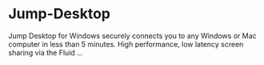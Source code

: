 # Jump-Desktop
Jump Desktop for Windows securely connects you to any Windows or Mac computer in less than 5 minutes. High performance, low latency screen sharing via the Fluid ...
